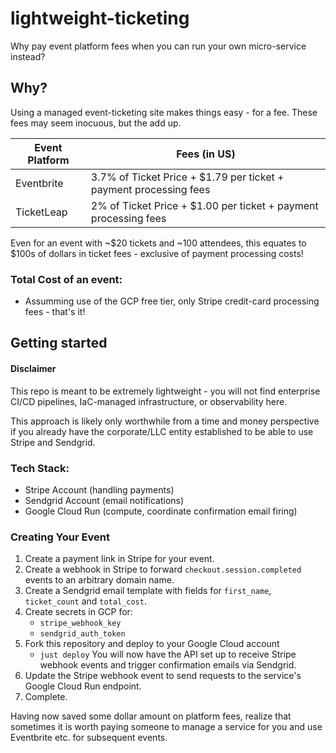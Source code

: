 # lightweight-ticketing
Why pay event platform fees when you can run your own micro-service instead?

## Why?
Using a managed event-ticketing site makes things easy - for a fee. These fees may seem inocuous, but the add up.

| Event Platform | Fees (in US) |
|  -----         | ---- |
| Eventbrite | 3.7% of Ticket Price + $1.79 per ticket + payment processing fees |
| TicketLeap | 2% of Ticket Price + $1.00 per ticket + payment processing fees |

Even for an event with ~$20 tickets and ~100 attendees, this equates to $100s of dollars in ticket fees - exclusive of payment processing costs!

### Total Cost of an event:
- Assumming use of the GCP free tier, only Stripe credit-card processing fees - that's it!

## Getting started
#### Disclaimer
This repo is meant to be extremely lightweight - you will not find enterprise CI/CD pipelines, IaC-managed infrastructure, or observability here.

This approach is likely only worthwhile from a time and money perspective if you already have the corporate/LLC entity established to be able to use Stripe and Sendgrid.

### Tech Stack:
- Stripe Account (handling payments)
- Sendgrid Account (email notifications)
- Google Cloud Run (compute, coordinate confirmation email firing)

### Creating Your Event
1. Create a payment link in Stripe for your event.
2. Create a webhook in Stripe to forward `checkout.session.completed` events to an arbitrary domain name.
3. Create a Sendgrid email template with fields for `first_name`, `ticket_count` and `total_cost`.
4. Create secrets in GCP for:
   - `stripe_webhook_key`
   - `sendgrid_auth_token`
5. Fork this repository and deploy to your Google Cloud account
   - `just deploy`
You will now have the API set up to receive Stripe webhook events and trigger confirmation emails via Sendgrid.
6. Update the Stripe webhook event to send requests to the service's Google Cloud Run endpoint.
7. Complete.

Having now saved some dollar amount on platform fees, realize that sometimes it is worth paying someone to manage a service for you and use Eventbrite etc. for subsequent events.

